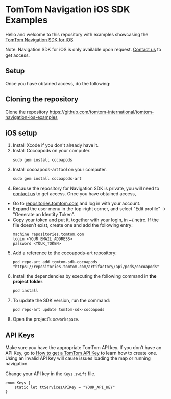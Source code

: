 # TomTom Navigation iOS SDK Examples
Hello and welcome to this repository with examples showcasing the [TomTom Navigation SDK for iOS](https://developer.tomtom.com/ios/navigation/documentation/overview/introduction)

Note: Navigation SDK for iOS is only available upon request. [Contact us](https://developer.tomtom.com/tomtom-sdk-for-ios/request-access) to get access.


## Setup
Once you have obtained access, do the following:

## Cloning the repository
Clone the repository https://github.com/tomtom-international/tomtom-navigation-ios-examples

## iOS setup

1. Install Xcode if you don't already have it.
2. Install Cocoapods on your computer.
    ```
    sudo gem install cocoapods
    ```
3. Install cocoapods-art tool on your computer.
    ```
    sudo gem install cocoapods-art
    ```
4. Because the repository for Navigation SDK is private, you will need to [contact us](https://developer.tomtom.com/tomtom-sdk-for-ios/request-access) to get access. Once you have obtained access, 
- Go to [repositories.tomtom.com](https://repositories.tomtom.com/ui) and log in with your account. 
- Expand the user menu in the top-right corner, and select "Edit profile" → "Generate an Identity Token". 
- Copy your token and put it, together with your login, in ~/.netrc. If the file doesn’t exist, create one and add the following entry:
    ```
    machine repositories.tomtom.com
    login <YOUR_EMAIL_ADDRESS>
    password <YOUR_TOKEN>
    ```
5. Add a reference to the cocoapods-art repository:
    ```
    pod repo-art add tomtom-sdk-cocoapods "https://repositories.tomtom.com/artifactory/api/pods/cocoapods"
    ```
6. Install the dependencies by executing the following command in **the project folder**.
    ```
    pod install
    ```
7. To update the SDK version, run the command:
    ```
    pod repo-art update tomtom-sdk-cocoapods
    ```
8. Open the project’s `xcworkspace`.

## API Keys

Make sure you have the appropriate TomTom API key. If you don’t have an API Key, go to [How to get a TomTom API Key](https://developer.tomtom.com/how-to-get-tomtom-api-key) to learn how to create one. Using an invalid API key will cause issues loading the map or running navigation.

Change your API key in the `Keys.swift` file. 

```
enum Keys {
    static let ttServicesAPIKey = "YOUR_API_KEY"
}
```

